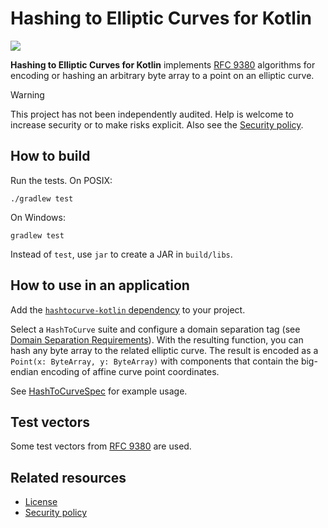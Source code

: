 # Hashing to Elliptic Curves for Kotlin

[![](https://jitpack.io/v/nl.sanderdijkhuis/hashtocurve-kotlin.svg)](https://jitpack.io/#nl.sanderdijkhuis/hashtocurve-kotlin)

**Hashing to Elliptic Curves for Kotlin** implements [RFC 9380](https://www.rfc-editor.org/rfc/rfc9380.html) algorithms for encoding or hashing an arbitrary byte array to a point on an elliptic curve.

> [!WARNING]
> This project has not been independently audited. Help is welcome to increase security or to make risks explicit. Also see the [Security policy](https://github.com/sander/hashtocurve-kotlin/security/policy).

## How to build

Run the tests. On POSIX:

    ./gradlew test

On Windows:

    gradlew test

Instead of `test`, use `jar` to create a JAR in `build/libs`.

## How to use in an application

Add the [`hashtocurve-kotlin` dependency](https://jitpack.io/#nl.sanderdijkhuis/hashtocurve-kotlin) to your project.

Select a `HashToCurve` suite and configure a domain separation tag (see [Domain Separation Requirements](https://www.rfc-editor.org/rfc/rfc9380.html#name-domain-separation-requireme)). With the resulting function, you can hash any byte array to the related elliptic curve. The result is encoded as a `Point(x: ByteArray, y: ByteArray)` with components that contain the big-endian encoding of affine curve point coordinates.

See [HashToCurveSpec](src/test/kotlin/HashToCurveSpec.kt) for example usage.

## Test vectors

Some test vectors from [RFC 9380](https://www.rfc-editor.org/rfc/rfc9380.html) are used.

## Related resources

- [License](LICENSE.md)
- [Security policy](SECURITY.md)
